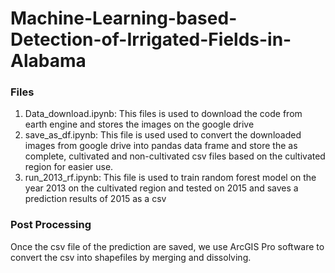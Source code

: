 # Machine-Learning-based-Detection-of-Irrigated-Fields-in-Alabama
### Files
1. Data_download.ipynb: 
This files is used to download the code from earth engine and stores the images on the google drive
2. save_as_df.ipynb: 
This file is used used to convert the downloaded images from google drive into pandas data frame and store the as complete, cultivated and non-cultivated csv files based on the cultivated region for easier use.
3. run_2013_rf.ipynb: 
This file is used to train random forest model on the year 2013 on the cultivated region and tested on 2015 and saves a prediction results of 2015 as a csv
### Post Processing
Once the csv file of the prediction are saved, we use ArcGIS Pro software to convert the csv into shapefiles by merging and dissolving.
